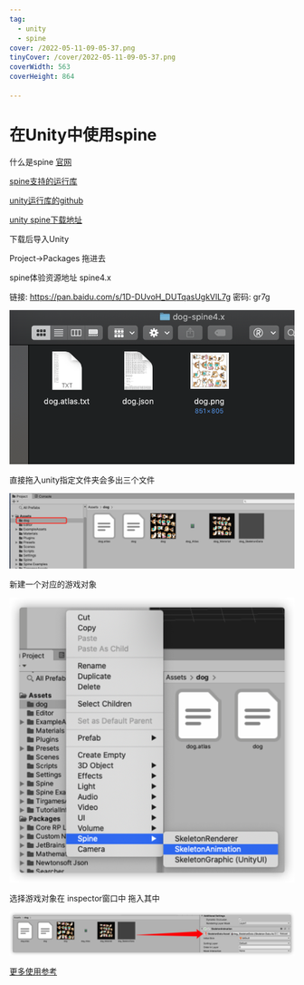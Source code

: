 ```yaml
---
tag:
  - unity
  - spine
cover: /2022-05-11-09-05-37.png
tinyCover: /cover/2022-05-11-09-05-37.png
coverWidth: 563
coverHeight: 864

---
```


# 在Unity中使用spine

什么是spine [官网](http://zh.esotericsoftware.com/)

[spine支持的运行库](http://zh.esotericsoftware.com/spine-runtimes)

[unity运行库的github](https://github.com/EsotericSoftware/spine-runtimes/tree/4.0/spine-unity)

[unity spine下载地址](http://esotericsoftware.com/spine-unity-download/)

下载后导入Unity

Project->Packages 拖进去

spine体验资源地址 spine4.x

链接: <https://pan.baidu.com/s/1D-DUvoH_DUTqasUgkVlL7g>  密码: gr7g

![image-20220119114214479](./image-20220119114214479.png)

直接拖入unity指定文件夹会多出三个文件

![image-20220119114248588](./image-20220119114248588.png)

新建一个对应的游戏对象

![image-20220119114524972](./image-20220119114524972.png)

选择游戏对象在 inspector窗口中 拖入其中

![image-20220119114728304](./image-20220119114728304.png)

[更多使用参考](https://blog.csdn.net/linshuhe1/article/details/79792432)
